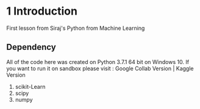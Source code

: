 # 1 Introduction

First lesson from Siraj's Python from Machine Learning

## Dependency

All of the code here was created on Python 3.7.1 64 bit on Windows 10. If you want to run it on sandbox please visit :
Google Collab Version | Kaggle Version

1. scikit-Learn
2. scipy
3. numpy